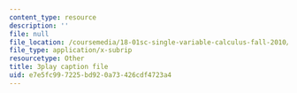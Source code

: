 ```yaml
---
content_type: resource
description: ''
file: null
file_location: /coursemedia/18-01sc-single-variable-calculus-fall-2010/e7e5fc997225bd920a73426cdf4723a4_1RLctDS2hUQ.srt
file_type: application/x-subrip
resourcetype: Other
title: 3play caption file
uid: e7e5fc99-7225-bd92-0a73-426cdf4723a4
---
```

